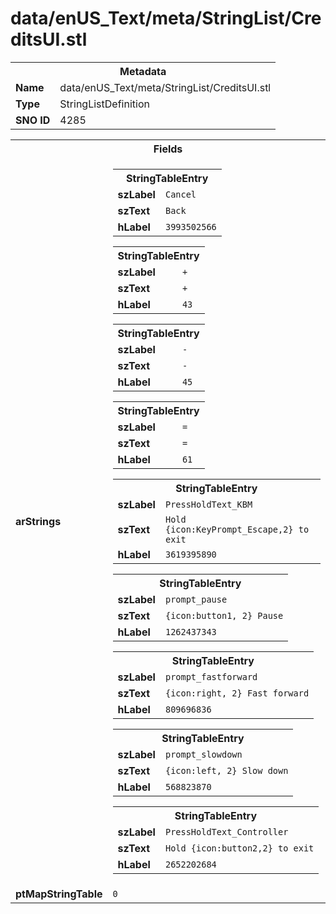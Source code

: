 <h1>data/enUS_Text/meta/StringList/CreditsUI.stl</h1><table><tr><th colspan="100%">Metadata</th></tr><tr><td><b>Name</b></td><td>data/enUS_Text/meta/StringList/CreditsUI.stl</td></tr><tr><td><b>Type</b></td><td>StringListDefinition</td></tr><tr><td><b>SNO ID</b></td><td>4285</td></tr></table>

<table><tr><th colspan="100%">Fields</th></tr><tr><td><b>arStrings</b></td><td><table><tr><th colspan="100%">StringTableEntry</th></tr><tr><td><b>szLabel</b></td><td><code>Cancel</code></td></tr><tr><td><b>szText</b></td><td><code>Back</code></td></tr><tr><td><b>hLabel</b></td><td><code>3993502566</code></td></tr></table>


<table><tr><th colspan="100%">StringTableEntry</th></tr><tr><td><b>szLabel</b></td><td><code>+</code></td></tr><tr><td><b>szText</b></td><td><code>+</code></td></tr><tr><td><b>hLabel</b></td><td><code>43</code></td></tr></table>


<table><tr><th colspan="100%">StringTableEntry</th></tr><tr><td><b>szLabel</b></td><td><code>-</code></td></tr><tr><td><b>szText</b></td><td><code>-</code></td></tr><tr><td><b>hLabel</b></td><td><code>45</code></td></tr></table>


<table><tr><th colspan="100%">StringTableEntry</th></tr><tr><td><b>szLabel</b></td><td><code>=</code></td></tr><tr><td><b>szText</b></td><td><code>=</code></td></tr><tr><td><b>hLabel</b></td><td><code>61</code></td></tr></table>


<table><tr><th colspan="100%">StringTableEntry</th></tr><tr><td><b>szLabel</b></td><td><code>PressHoldText_KBM</code></td></tr><tr><td><b>szText</b></td><td><code>Hold {icon:KeyPrompt_Escape,2} to exit</code></td></tr><tr><td><b>hLabel</b></td><td><code>3619395890</code></td></tr></table>


<table><tr><th colspan="100%">StringTableEntry</th></tr><tr><td><b>szLabel</b></td><td><code>prompt_pause</code></td></tr><tr><td><b>szText</b></td><td><code>{icon:button1, 2} Pause</code></td></tr><tr><td><b>hLabel</b></td><td><code>1262437343</code></td></tr></table>


<table><tr><th colspan="100%">StringTableEntry</th></tr><tr><td><b>szLabel</b></td><td><code>prompt_fastforward</code></td></tr><tr><td><b>szText</b></td><td><code>{icon:right, 2} Fast forward</code></td></tr><tr><td><b>hLabel</b></td><td><code>809696836</code></td></tr></table>


<table><tr><th colspan="100%">StringTableEntry</th></tr><tr><td><b>szLabel</b></td><td><code>prompt_slowdown</code></td></tr><tr><td><b>szText</b></td><td><code>{icon:left, 2} Slow down</code></td></tr><tr><td><b>hLabel</b></td><td><code>568823870</code></td></tr></table>


<table><tr><th colspan="100%">StringTableEntry</th></tr><tr><td><b>szLabel</b></td><td><code>PressHoldText_Controller</code></td></tr><tr><td><b>szText</b></td><td><code>Hold {icon:button2,2} to exit</code></td></tr><tr><td><b>hLabel</b></td><td><code>2652202684</code></td></tr></table>


</td></tr><tr><td><b>ptMapStringTable</b></td><td><code>0</code></td></tr></table>

